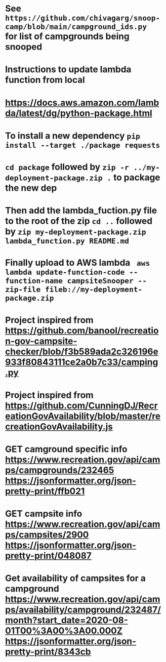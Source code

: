 # See ```https://github.com/chivagarg/snoop-camp/blob/main/campground_ids.py``` for list of campgrounds being snooped
# Instructions to update lambda function from local
# https://docs.aws.amazon.com/lambda/latest/dg/python-package.html
# To install a new dependency ```pip install --target ./package requests```
# ```cd package``` followed by ```zip -r ../my-deployment-package.zip .``` to package the new dep
# Then add the lambda_fuction.py file to the root of the zip ```cd ..``` followed by ```zip my-deployment-package.zip lambda_function.py README.md```
# Finally upload to AWS lambda ``` aws lambda update-function-code --function-name campsiteSnooper --zip-file fileb://my-deployment-package.zip```
# Project inspired from https://github.com/banool/recreation-gov-campsite-checker/blob/f3b589ada2c326196e933f80843111ce2a0b7c33/camping.py
# Project inspired from https://github.com/CunningDJ/RecreationGovAvailability/blob/master/recreationGovAvailability.js
# GET camground specific info https://www.recreation.gov/api/camps/campgrounds/232465 https://jsonformatter.org/json-pretty-print/ffb021
# GET campsite info https://www.recreation.gov/api/camps/campsites/2900 https://jsonformatter.org/json-pretty-print/048087
# Get availability of campsites for a campground https://www.recreation.gov/api/camps/availability/campground/232487/month?start_date=2020-08-01T00%3A00%3A00.000Z https://jsonformatter.org/json-pretty-print/8343cb